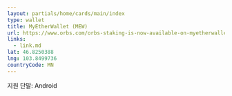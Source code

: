 ```yaml
---
layout: partials/home/cards/main/index
type: wallet
title: MyEtherWallet (MEW)
url: https://www.orbs.com/orbs-staking-is-now-available-on-myetherwallet-mobile-app/
links:
  - link.md
lat: 46.8250388
lng: 103.8499736
countryCode: MN
---
```


지원 단말: Android


